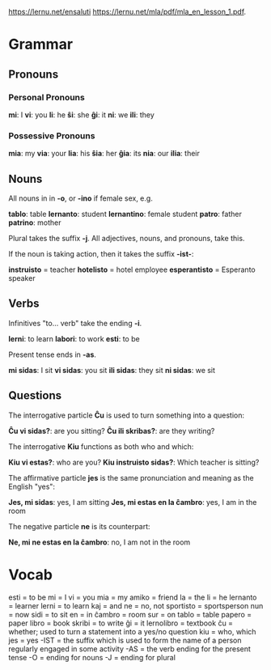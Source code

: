 https://lernu.net/ensaluti
https://lernu.net/mla/pdf/mla_en_lesson_1.pdf.
# Grammar

## Pronouns

### Personal Pronouns

**mi**: I
**vi**: you
**li**: he
**ŝi**: she
**ĝi**: it
**ni**: we
**ili**: they

### Possessive Pronouns

**mia**: my
**via**: your
**lia**: his
**ŝia**: her
**ĝia**: its
**nia**: our
**ilia**: their

## Nouns

All nouns in in **-o**, or **-ino** if female sex, e.g.

**tablo**: table
**lernanto**: student
**lernantino**: female student
**patro**: father
**patrino**: mother

Plural takes the suffix **-j**. All adjectives, nouns, and pronouns, take this.

If the noun is taking action, then it takes the suffix **-ist-**:

**instruisto** = teacher
**hotelisto** = hotel employee
**esperantisto** = Esperanto speaker

## Verbs

Infinitives "to... verb" take the ending **-i**.

**lerni**: to learn
**labori**: to work
**esti**: to be

Present tense ends in **-as**.

**mi sidas**: I sit
**vi sidas**: you sit
**ili sidas**: they sit
**ni sidas**: we sit

## Questions

The interrogative particle **Ĉu** is used to turn something into a question:

**Ĉu vi sidas?**: are you sitting?
**Ĉu ili skribas?**: are they writing?

The interrogative **Kiu** functions as both who and which:

**Kiu vi estas?**: who are you?
**Kiu instruisto sidas?**: Which teacher is sitting?

The affirmative particle **jes** is the same pronunciation and meaning as the English "yes":

**Jes, mi sidas**: yes, I am sitting
**Jes, mi estas en la ĉambro**: yes, I am in the room

The negative particle **ne** is its counterpart:

**Ne, mi ne estas en la ĉambro**: no, I am not in the room

# Vocab

esti = to be
mi = I
vi = you
mia = my
amiko = friend
la = the
li = he
lernanto = learner
lerni = to learn
kaj = and
ne = no, not
sportisto = sportsperson
nun = now
sidi = to sit
en = in
ĉambro = room
sur = on
tablo = table
papero = paper
libro = book
skribi = to write
ĝi = it
lernolibro = textbook
ĉu = whether; used to turn a statement into a yes/no question
kiu = who, which
jes = yes
-IST = the suffix which is used to form the name of a person regularly engaged in some activity
-AS = the verb ending for the present tense
-O = ending for nouns
-J = ending for plural